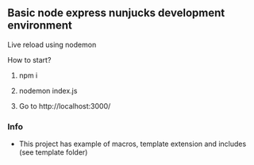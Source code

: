
## Basic node express nunjucks development environment

Live reload using nodemon

How to start? 
1. npm i 

2. nodemon index.js

3. Go to http://localhost:3000/

### Info

- This project has example of macros, template extension and includes (see template folder)
